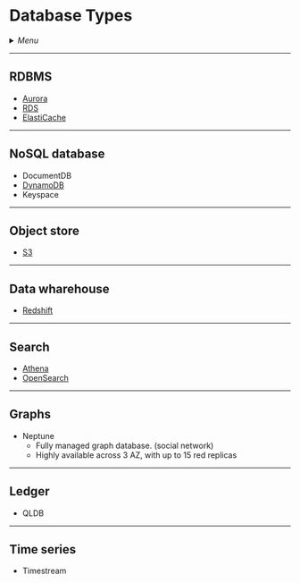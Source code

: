 # Database Types

<details>
 <summary><i>Menu</i></summary>

- [RDBMS](#rdbms)
- [NoSQL](#nosql-database)
- [Object store](#object-store)
- [Data wharehouse](#data-wharehouse)
- [Search](#search)
- [Graphs](#graphs)
- [Ledger](#ledger)
- [Time series](#time-series)
</details>

---
## RDBMS
- [Aurora](../RDS-Aurora-ElastiCache/README.md#aurora)
- [RDS](../RDS-Aurora-ElastiCache/README.md#relational-database-service-rds)
- [ElastiCache](../RDS-Aurora-ElastiCache/README.md#elasticache)

---
## NoSQL database
- DocumentDB
- [DynamoDB](../serverless/README.md#dynamodb)
- Keyspace

---
## Object store
- [S3](../S3/README.md#s3)

---
## Data wharehouse
- [Redshift](../data-analytics/README.md#redshift)

---
## Search
- [Athena](../data-analytics/README.md#athena)
- [OpenSearch](../data-analytics/README.md#opensearch-elasticsearch)

---
## Graphs
- Neptune
  - Fully managed graph database. (social network)
  - Highly available across 3 AZ, with up to 15 red replicas

---
## Ledger
- QLDB

---
## Time series
- Timestream